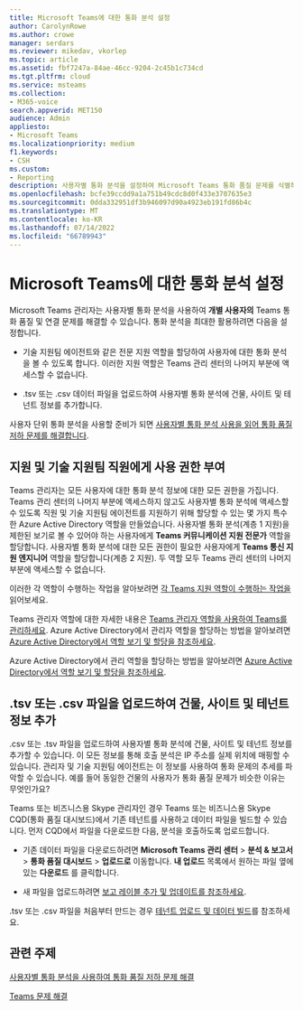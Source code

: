 ```yaml
---
title: Microsoft Teams에 대한 통화 분석 설정
author: CarolynRowe
ms.author: crowe
manager: serdars
ms.reviewer: mikedav, vkorlep
ms.topic: article
ms.assetid: fbf7247a-84ae-46cc-9204-2c45b1c734cd
ms.tgt.pltfrm: cloud
ms.service: msteams
ms.collection:
- M365-voice
search.appverid: MET150
audience: Admin
appliesto:
- Microsoft Teams
ms.localizationpriority: medium
f1.keywords:
- CSH
ms.custom:
- Reporting
description: 사용자별 통화 분석을 설정하여 Microsoft Teams 통화 품질 문제를 식별하고 해결합니다.
ms.openlocfilehash: bcfe39ccdd9a1a751b49cdc8d0f433e3707635e3
ms.sourcegitcommit: 0dda332951df3b946097d90a4923eb191fd86b4c
ms.translationtype: MT
ms.contentlocale: ko-KR
ms.lasthandoff: 07/14/2022
ms.locfileid: "66789943"
---
```

# <a name="set-up-call-analytics-for-microsoft-teams"></a>Microsoft Teams에 대한 통화 분석 설정

Microsoft Teams 관리자는 사용자별 통화 분석을 사용하여 **개별 사용자의** Teams 통화 품질 및 연결 문제를 해결할 수 있습니다. 통화 분석을 최대한 활용하려면 다음을 설정합니다.
  
- 기술 지원팀 에이전트와 같은 전문 지원 역할을 할당하여 사용자에 대한 통화 분석을 볼 수 있도록 합니다. 이러한 지원 역할은 Teams 관리 센터의 나머지 부분에 액세스할 수 없습니다. 
    
- .tsv 또는 .csv 데이터 파일을 업로드하여 사용자별 통화 분석에 건물, 사이트 및 테넌트 정보를 추가합니다.
    
사용자 단위 통화 분석을 사용할 준비가 되면 [사용자별 통화 분석 사용을 읽어 통화 품질 저하 문제를 해결합니다](use-call-analytics-to-troubleshoot-poor-call-quality.md).
  
## <a name="give-permission-to-support-and-helpdesk-staff"></a>지원 및 기술 지원팀 직원에게 사용 권한 부여

Teams 관리자는 모든 사용자에 대한 통화 분석 정보에 대한 모든 권한을 가집니다. Teams 관리 센터의 나머지 부분에 액세스하지 않고도 사용자별 통화 분석에 액세스할 수 있도록 직원 및 기술 지원팀 에이전트를 지원하기 위해 할당할 수 있는 몇 가지 특수한 Azure Active Directory 역할을 만들었습니다. 사용자별 통화 분석(계층 1 지원)을 제한된 보기로 볼 수 있어야 하는 사용자에게 **Teams 커뮤니케이션 지원 전문가** 역할을 할당합니다. 사용자별 통화 분석에 대한 모든 권한이 필요한 사용자에게 **Teams 통신 지원 엔지니어** 역할을 할당합니다(계층 2 지원). 두 역할 모두 Teams 관리 센터의 나머지 부분에 액세스할 수 없습니다.

이러한 각 역할이 수행하는 작업을 알아보려면 [각 Teams 지원 역할이 수행하는 작업을](use-call-analytics-to-troubleshoot-poor-call-quality.md#what-does-each-teams-support-role-do) 읽어보세요.

Teams 관리자 역할에 대한 자세한 내용은 [Teams 관리자 역할을 사용하여 Teams를 관리하세요](using-admin-roles.md). Azure Active Directory에서 관리자 역할을 할당하는 방법을 알아보려면 [Azure Active Directory에서 역할 보기 및 할당을 참조하세요](/Azure/active-directory/users-groups-roles/directory-manage-roles-portal).

Azure Active Directory에서 관리 역할을 할당하는 방법을 알아보려면 [Azure Active Directory에서 역할 보기 및 할당을 참조하세요](/azure/active-directory/users-groups-roles/directory-manage-roles-portal).

## <a name="upload-a-tsv-or-csv-file-to-add-building-site-and-tenant-information"></a>.tsv 또는 .csv 파일을 업로드하여 건물, 사이트 및 테넌트 정보 추가

.csv 또는 .tsv 파일을 업로드하여 사용자별 통화 분석에 건물, 사이트 및 테넌트 정보를 추가할 수 있습니다. 이 모든 정보를 통해 호출 분석은 IP 주소를 실제 위치에 매핑할 수 있습니다. 관리자 및 기술 지원팀 에이전트는 이 정보를 사용하여 통화 문제의 추세를 파악할 수 있습니다. 예를 들어 동일한 건물의 사용자가 통화 품질 문제가 비슷한 이유는 무엇인가요? 

Teams 또는 비즈니스용 Skype 관리자인 경우 Teams 또는 비즈니스용 Skype CQD(통화 품질 대시보드)에서 기존 테넌트를 사용하고 데이터 파일을 빌드할 수 있습니다. 먼저 CQD에서 파일을 다운로드한 다음, 분석을 호출하도록 업로드합니다. 

- 기존 데이터 파일을 다운로드하려면 **Microsoft Teams 관리 센터** > **분석 & 보고서** > **통화 품질 대시보드** > **업로드로** 이동합니다. **내 업로드** 목록에서 원하는 파일 옆에 있는 **다운로드** 를 클릭합니다. 

- 새 파일을 업로드하려면 [보고 레이블 추가 및 업데이트를 참조하세요](/microsoftteams/learn-more-about-site-upload).
  
.tsv 또는 .csv 파일을 처음부터 만드는 경우 [테넌트 업로드 및 데이터 빌드](CQD-upload-tenant-building-data.md)를 참조하세요.
  
## <a name="related-topics"></a>관련 주제

[사용자별 통화 분석을 사용하여 통화 품질 저하 문제 해결](use-call-analytics-to-troubleshoot-poor-call-quality.md)

[Teams 문제 해결](/MicrosoftTeams/troubleshoot/teams)
